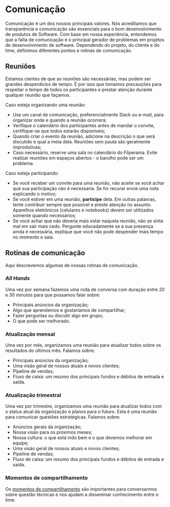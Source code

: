 # Comunicação

Comunicação é um dos nossos principais valores. Nós acreditamos que transparência e comunicação são essenciais para o bom desenvolvimento de produtos de Software. Com base em nossa experiência, entendemos que a falta de comunicação é o principal gerador de problemas em projetos de desenvolvimento de software. Dependendo do projeto, do cliente e do time, definimos diferentes pontos e rotinas de comunicação.

## Reuniões

Estamos cientes de que as reuniões são necessárias, mas podem ser grandes desperdícios de tempo. É por isso que tomamos precauções para respeitar o tempo de todos os participantes e prestar atenção durante qualquer reunião que façamos.

Caso esteja organizando uma reunião:

* Use um canal de comunicação, preferencialmente Slack ou e-mail, para organizar onde e quando a reunião ocorrerá;
* Verifique o calendário dos participantes antes de mandar o convite, certifique-se que todos estarão disponíveis;
* Quando criar o evento da reunião, adicione na descrição o que será discutido e qual a meta dela. Reuniões sem pauta são geralmente improdutivas;
* Caso necessário, reserve uma sala no calendário do Fliperama. Evite realizar reuniões em espaços abertos - o barulho pode ser um problema.

Caso esteja participando:

* Se você receber um convite para uma reunião, não aceite se você achar que sua participação não é necessaria. Se for recurar envie uma nota explicando o motivo;
* Se você estiver em uma reunião, **participe** dela. Em outras palavras, tente contribuir sempre que possível e preste atenção no assunto. Aparelhos eletrônicos (celulares e notebooks) devem ser utilizados somente quando necessários;
* Se você achar que não deveria mais estar naquela reunião, não se sinta mal em sair mais cedo. Pergunte educadamente se a sua presença ainda é necessária, explique que você não pode despender mais tempo no momento e saia.

## Rotinas de comunicação

Aqui descrevemos algumas de nossas rotinas de comunicação.

### _All Hands_

Uma vez por semana fazemos uma roda de conversa com duração entre 20 e 30 minutos para que possamos falar sobre:

* Principais anúncios da organização;
* Algo que aprendemos e gostaríamos de compartilhar;
* Fazer perguntas ou discutir algo em grupo;
* O que pode ser melhorado.

### Atualização mensal

Uma vez por mês, organizamos uma reunião para atualizar todos sobre os resultados do últimos mês. Falamos sobre:

* Principais anúncios da organização;
* Uma visão geral de nossos atuais e novos clientes;
* Pipeline de vendas;
* Fluxo de caixa: um resumo dos principais fundos e débitos de entrada e saída.

### Atualização trimestral

Uma vez por trimestre, organizamos uma reunião para atualizar todos com o status atual da organização e planos para o futuro. Esta é uma reunião para comunicar questões estratégicas. Falamos sobre:

* Anúncios gerais da organização;
* Nossa visão para os próximos meses;
* Nossa cultura: o que está indo bem e o que devemos melhorar em equipe;
* Uma visão geral de nossos atuais e novos clientes;
* Pipeline de vendas;
* Fluxo de caixa: um resumo dos principais fundos e débitos de entrada e saída.

### Momentos de compartilhamento

Os [momentos de compartilhamento](/organization/1-1-sharing) são importantes para conversarmos sobre questão técnicas e nos ajudam a disseminar conhecimento entre o time.
